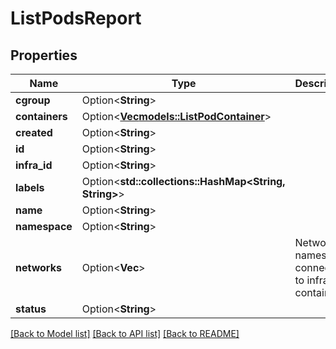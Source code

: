 # ListPodsReport

## Properties

Name | Type | Description | Notes
------------ | ------------- | ------------- | -------------
**cgroup** | Option<**String**> |  | [optional]
**containers** | Option<[**Vec<models::ListPodContainer>**](ListPodContainer.md)> |  | [optional]
**created** | Option<**String**> |  | [optional]
**id** | Option<**String**> |  | [optional]
**infra_id** | Option<**String**> |  | [optional]
**labels** | Option<**std::collections::HashMap<String, String>**> |  | [optional]
**name** | Option<**String**> |  | [optional]
**namespace** | Option<**String**> |  | [optional]
**networks** | Option<**Vec<String>**> | Network names connected to infra container | [optional]
**status** | Option<**String**> |  | [optional]

[[Back to Model list]](../README.md#documentation-for-models) [[Back to API list]](../README.md#documentation-for-api-endpoints) [[Back to README]](../README.md)


